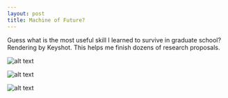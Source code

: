 ```yaml
---
layout: post
title: Machine of Future?
---
```


Guess what is the most useful skill I learned to survive in graduate school? Rendering by Keyshot. This helps me finish dozens of research proposals.

![alt text](https://rawgit.com/jinzhenfan/jinzhenfan.github.io/master/images/microscope/6.74.jpg "Printing on a Microscope")

![alt text](https://rawgit.com/jinzhenfan/jinzhenfan.github.io/master/images/microscope/7.57.jpg "Zoom-in view of my cute droplet printer of a palm size")

![alt text](https://rawgit.com/jinzhenfan/jinzhenfan.github.io/master/images/microscope/7.59.jpg "How you open and load the microfluidic part")

